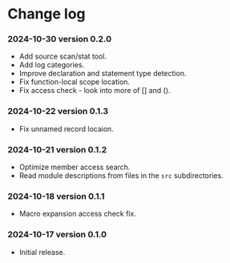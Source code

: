 # Change log

### 2024-10-30 version 0.2.0

* Add source scan/stat tool.
* Add log categories.
* Improve declaration and statement type detection.
* Fix function-local scope location.
* Fix access check - look into more of [] and ().

### 2024-10-22 version 0.1.3

* Fix unnamed record locaion.

### 2024-10-21 version 0.1.2

* Optimize member access search.
* Read module descriptions from files in the `src` subdirectories.

### 2024-10-18 version 0.1.1

* Macro expansion access check fix.

### 2024-10-17 version 0.1.0

* Initial release.

